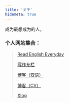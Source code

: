 ```yaml
---
title: '关于'
hidemeta: true
---
```




成为最想成为的人。



### 个人网站集合：

> [Read English Everyday](https://readeneveryday.blogspot.com/)
>
> [写作专栏](https://jaskdon1.substack.com/)
>
> [博客（双语）](/)
>
> [博客（CV）](https://wyt.icu)
>
> [Xlog](https://blog.wyt.icu/)
